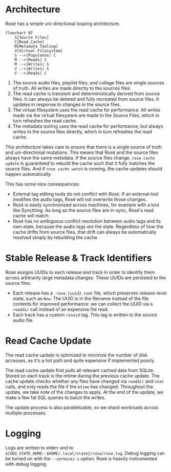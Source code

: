 # Architecture

Rosé has a simple uni-directional looping architecture.

```mermaid
flowchart BT
    S[Source Files]
    C[Read Cache]
    M[Metadata Tooling]
    V[Virtual Filesystem]
    S -->|Populates| C
    M -->|Reads| C
    M -->|Writes| S
    V -->|Writes| S
    V -->|Reads| C
```

1. The source audio files, playlist files, and collage files are single sources
   of truth. All writes are made directly to the sources files.
2. The read cache is transient and deterministically derived from source
   files. It can always be deleted and fully recreated from source files. It
   updates in response to changes in the source files.
3. The virtual filesystem uses the read cache for performance. All writes made
   via the virtual filesystem are made to the Source Files, which in turn
   refreshes the read cache.
4. The metadata tooling uses the read cache for performance, but always writes
   to the source files directly, which in turn refreshes the read cache.

This architecture takes care to ensure that there is a single source of truth
and uni-directional mutations. This means that Rosé and the source files always
have the same metadata. If the source files change, `rose cache update` is
guaranteed to rebuild the cache such that it fully matches the source files.
And if `rose cache watch` is running, the cache updates should happen
automatically.

This has some nice consequences:

- External tag editing tools do not conflict with Rosé. If an external tool
  modifies the audio tags, Rosé will not overwrite those changes.
- Rosé is easily synchronized across machines, for example with a tool like
  Syncthing. As long as the source files are in-sync, Rosé's read cache will
  match.
- Rosé has no ambiguous conflict resolution between audio tags and its own
  state, because the audio tags _are_ the state. Regardless of how the cache
  drifts from source files, that drift can always be automatically resolved
  simply by rebuilding the cache.

# Stable Release & Track Identifiers

Rosé assigns UUIDs to each release and track in order to identify them across
arbitrarily large metadata changes. These UUIDs are persisted to the source
files.

- Each release has a `.rose.{uuid}.toml` file, which preserves release-level
  state, such as `New`. The UUID is in the filename instead of the file
  contents for improved performance: we can collect the UUID via a `readdir`
  call instead of an expensive file read.
- Each track has a custom `roseid` tag. This tag is written to the source audio
  file.

# Read Cache Update

The read cache update is optimized to minimize the number of disk accesses, as
it's a hot path and quite expensive if implemented poorly.

The read cache update first pulls all relevant cached data from SQLite. Stored
on each track is the mtime during the previous cache update. The cache update
checks whether any files have changed via `readdir` and `stat` calls, and only
reads the file if the `mtime` has changed. Throughout the update, we take note
of the changes to apply. At the end of the update, we make a few fat SQL
queries to batch the writes.

The update process is also parallelizable, so we shard workloads across
multiple processes.

# Logging

Logs are written to stderr and to `${XDG_STATE_HOME:-$HOME/.local/state}/rose/rose.log`.
Debug logging can be turned on with the `--verbose/-v` option. Rosé is heavily
instrumented with debug logging.
